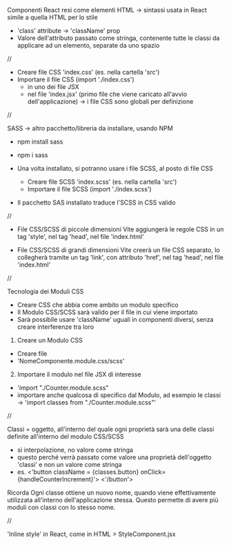 Componenti React resi come elementi HTML -> sintassi usata in React simile a quella HTML per lo stile
- 'class' attribute -> 'className' prop
- Valore dell'attributo passato come stringa, contenente tutte le classi da applicare ad un elemento, separate da uno spazio

//

- Creare file CSS 'index.css' (es. nella cartella 'src')
- Importare il file CSS (import './index.css')
  - in uno dei file JSX 
  - nel file 'index.jsx' (primo file che viene caricato all'avvio dell'applicazione) -> i file CSS sono globali per definizione

//

SASS -> altro pacchetto/libreria da installare, usando NPM
- npm install sass
- npm i sass

- Una volta installato, si potranno usare i file SCSS, al posto di file CSS
  - Creare file SCSS 'index.scss' (es. nella cartella 'src')
  - Importare il file SCSS (import './index.scss')

- Il pacchetto SAS installato traduce l'SCSS in CSS valido

//

- File CSS/SCSS di piccole dimensioni
Vite aggiungerà le regole CSS in un tag 'style', nel tag 'head', nel file 'index.html'

- File CSS/SCSS di grandi dimensioni
Vite creerà un file CSS separato, lo collegherà tramite un tag 'link', con attributo 'href', nel tag 'head', nel file 'index.html'

//

Tecnologia dei Moduli CSS
- Creare CSS che abbia come ambito un modulo specifico
- Il Modulo CSS/SCSS sarà valido per il file in cui viene importato 
- Sarà possibile usare 'className' uguali in componenti diversi, senza creare interferenze tra loro

1. Creare un Modulo CSS
  - Creare file 
  - 'NomeComponente.module.css/scss'

2. Importare il modulo nel file JSX di interesse
  - 'import "./Counter.module.scss" 
  - importare anche qualcosa di specifico dal Modulo, ad esempio le classi -> 'import classes from "./Counter.module.scss"'

//

Classi = oggetto, all'interno del quale ogni proprietà sarà una delle classi definite all'interno del modulo CSS/SCSS
  - sì interpolazione, no valore come stringa 
  - questo perché verrà passato come valore una proprietà dell'oggetto 'classi' e non un valore come stringa
  - es. <'button className = {classes.button} onClick={handleCounterIncrement}'> <'/button'>

Ricorda
Ogni classe ottiene un nuovo nome, quando viene effettivamente utilizzata all'interno dell'applicazione stessa.
Questo permette di avere più moduli con classi con lo stesso nome.

//

'Inline style' in React, come in HTML > StyleComponent.jsx